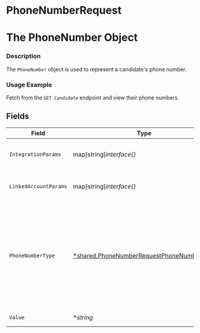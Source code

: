 # PhoneNumberRequest

# The PhoneNumber Object
### Description
The `PhoneNumber` object is used to represent a candidate's phone number.
### Usage Example
Fetch from the `GET Candidate` endpoint and view their phone numbers.


## Fields

| Field                                                                                                              | Type                                                                                                               | Required                                                                                                           | Description                                                                                                        | Example                                                                                                            |
| ------------------------------------------------------------------------------------------------------------------ | ------------------------------------------------------------------------------------------------------------------ | ------------------------------------------------------------------------------------------------------------------ | ------------------------------------------------------------------------------------------------------------------ | ------------------------------------------------------------------------------------------------------------------ |
| `IntegrationParams`                                                                                                | map[string]*interface{}*                                                                                           | :heavy_minus_sign:                                                                                                 | N/A                                                                                                                | {<br/>"unique_integration_field": "unique_integration_field_value"<br/>}                                           |
| `LinkedAccountParams`                                                                                              | map[string]*interface{}*                                                                                           | :heavy_minus_sign:                                                                                                 | N/A                                                                                                                | {<br/>"unique_linked_account_field": "unique_linked_account_field_value"<br/>}                                     |
| `PhoneNumberType`                                                                                                  | [*shared.PhoneNumberRequestPhoneNumberType](../../../pkg/models/shared/phonenumberrequestphonenumbertype.md)       | :heavy_minus_sign:                                                                                                 | The type of phone number.<br/><br/>* `HOME` - HOME<br/>* `WORK` - WORK<br/>* `MOBILE` - MOBILE<br/>* `SKYPE` - SKYPE<br/>* `OTHER` - OTHER | HOME                                                                                                               |
| `Value`                                                                                                            | **string*                                                                                                          | :heavy_minus_sign:                                                                                                 | The phone number.                                                                                                  | +3198675309                                                                                                        |